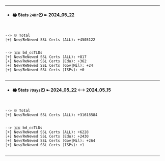 

---
- #### 🖨️ **Stats** `24Hr`⏲️ ➼ 2024_05_22
```console


--> 🌐 Total
[+] New/ReNewed SSL Certs (ALL): +4505122


--> 🇧🇩 bd_ccTLDs
[+] New/ReNewed SSL Certs (ALL): +817
[+] New/ReNewed SSL Certs (Edu): +362
[+] New/ReNewed SSL Certs (Gov|Mil): +24
[+] New/ReNewed SSL Certs (ISPs): +0


```

---
- #### 🖨️ **Stats** `7Days`⏲️ ➼ 2024_05_22 <--> 2024_05_15
```console


--> 🌐 Total
[+] New/ReNewed SSL Certs (ALL): +31618584


--> 🇧🇩 bd_ccTLDs
[+] New/ReNewed SSL Certs (ALL): +6228
[+] New/ReNewed SSL Certs (Edu): +2430
[+] New/ReNewed SSL Certs (Gov|Mil): +264
[+] New/ReNewed SSL Certs (ISPs): +1


```

---

